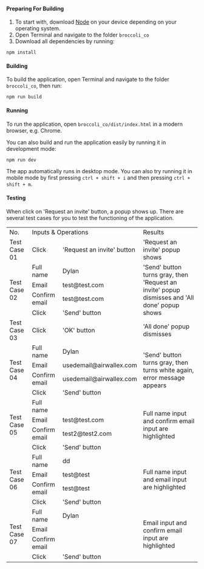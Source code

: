 #### Preparing For Building

1. To start with, download [Node](https://nodejs.org/en/) on your device depending on your operating system.
2. Open Terminal and navigate to the folder `broccoli_co`
3. Download all dependencies by running:

```shell
npm install
```


#### Building

To build the application, open Terminal and navigate to the folder `broccoli_co`, then run:

```shell
npm run build
```

#### Running

To run the application, open `broccoli_co/dist/index.html` in a modern browser, e.g. Chrome.

You can also build and run the application easily by running it in development mode:

```shell
npm run dev
```

The app automatically runs in desktop mode. You can also try running it in mobile mode by first pressing `ctrl + shift + i` and then pressing `ctrl + shift + m`.

#### Testing

When click on 'Request an invite' button, a popup shows up. There are several test cases for you to test the functioning of the application.

<table>
   <tr>
      <td>No.</td>
      <td colspan="2">Inputs & Operations</td>
      <td>Results</td>
   </tr>
   <tr>
      <td>Test Case 01</td>
      <td>Click</td>
      <td>'Request an invite' button</td>
      <td>'Request an invite' popup shows</td>
   </tr>
   <tr>
      <td rowspan="4">Test Case 02</td>
      <td>Full name</td>
      <td>Dylan</td>
      <td rowspan="4">'Send' button turns gray, then 'Request an invite' popup dismisses and 'All done' popup shows</td>
   </tr>
   <tr>
      <td>Email</td>
      <td>test@test.com</td>
   </tr>
   <tr>
      <td>Confirm email</td>
      <td>test@test.com</td>
   </tr>
   <tr>
      <td>Click</td>
      <td>'Send' button</td>
   </tr>
   <tr>
      <td>Test Case 03</td>
      <td>Click</td>
      <td>'OK' button</td>
      <td>'All done' popup dismisses</td>
   </tr>
   <tr>
      <td rowspan="4">Test Case 04</td>
      <td>Full name</td>
      <td>Dylan</td>
      <td rowspan="4">'Send' button turns gray, then turns white again, error message appears</td>
   </tr>
   <tr>
      <td>Email</td>
      <td>usedemail@airwallex.com</td>
   </tr>
   <tr>
      <td>Confirm email</td>
      <td>usedemail@airwallex.com</td>
   </tr>
   <tr>
      <td>Click</td>
      <td>'Send' button</td>
   </tr>
   <tr>
      <td rowspan="4">Test Case 05</td>
      <td>Full name</td>
      <td></td>
      <td rowspan="4">Full name input and confirm email input are highlighted</td>
   </tr>
   <tr>
      <td>Email</td>
      <td>test@test.com</td>
   </tr>
   <tr>
      <td>Confirm email</td>
      <td>test2@test2.com</td>
   </tr>
   <tr>
      <td>Click</td>
      <td>'Send' button</td>
   </tr>
   <tr>
      <td rowspan="4">Test Case 06</td>
      <td>Full name</td>
      <td>dd</td>
      <td rowspan="4">Full name input and email input are highlighted</td>
   </tr>
   <tr>
      <td>Email</td>
      <td>test@test</td>
   </tr>
   <tr>
      <td>Confirm email</td>
      <td>test@test</td>
   </tr>
   <tr>
      <td>Click</td>
      <td>'Send' button</td>
   </tr>
   <tr>
      <td rowspan="4">Test Case 07</td>
      <td>Full name</td>
      <td>Dylan</td>
      <td rowspan="4">Email input and confirm email input are highlighted</td>
   </tr>
   <tr>
      <td>Email</td>
      <td></td>
   </tr>
   <tr>
      <td>Confirm email</td>
      <td></td>
   </tr>
   <tr>
      <td>Click</td>
      <td>'Send' button</td>
   </tr>
</table>

